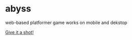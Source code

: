 # abyss
web-based platformer game
works on mobile and dekstop

[Give it a shot!](https://grayu3.github.io/abyss/)
